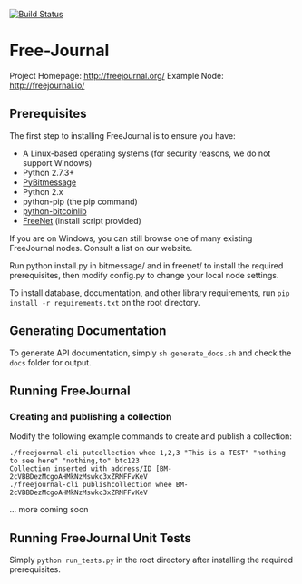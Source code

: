 [![Build Status](https://travis-ci.org/FreeJournal/freejournal.svg?branch=develop)](https://travis-ci.org/FreeJournal/freejournal)
# Free-Journal
Project Homepage: http://freejournal.org/
Example Node: http://freejournal.io/

## Prerequisites

The first step to installing FreeJournal is to ensure you have:
- A Linux-based operating systems (for security reasons, we do not support Windows)
- Python 2.7.3+
- [PyBitmessage](https://github.com/Bitmessage/PyBitmessage/)
- Python 2.x
- python-pip (the pip command)
- [python-bitcoinlib](https://github.com/petertodd/python-bitcoinlib)
- [FreeNet](https://freenetproject.org) (install script provided)

If you are on Windows, you can still browse one of many existing FreeJournal nodes.
Consult a list on our website.

Run python install.py in bitmessage/ and in freenet/
to install the required prerequisites, then modify config.py to 
change your local node settings.

To install database, documentation, and other library requirements, run
``pip install -r requirements.txt`` on the root directory.

## Generating Documentation

To generate API documentation, simply `sh generate_docs.sh` and check the `docs` folder
for output.

## Running FreeJournal

### Creating and publishing a collection

Modify the following example commands to create and publish a collection:
```
./freejournal-cli putcollection whee 1,2,3 "This is a TEST" "nothing to see here" "nothing,to" btc123
Collection inserted with address/ID [BM-2cVBBDezMcgoAHMkNzMswkc3xZRMFFvKeV
./freejournal-cli publishcollection whee BM-2cVBBDezMcgoAHMkNzMswkc3xZRMFFvKeV
```

... more coming soon

## Running FreeJournal Unit Tests

Simply `python run_tests.py` in the root directory after installing the required
prerequisites.

